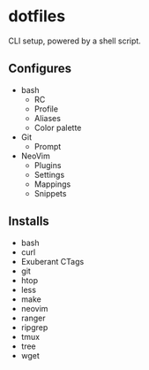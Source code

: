 # dotfiles
CLI setup, powered by a shell script.

## Configures
* bash
    * RC
    * Profile
    * Aliases
    * Color palette
* Git
    * Prompt    
* NeoVim
    * Plugins
    * Settings
    * Mappings
    * Snippets

## Installs
* bash
* curl
* Exuberant CTags
* git
* htop
* less
* make
* neovim
* ranger
* ripgrep
* tmux
* tree
* wget
